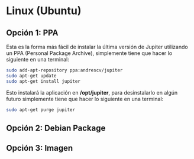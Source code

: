 # Linux \(Ubuntu\)

## Opción 1: PPA

Esta es la forma más fácil de instalar la última versión de Jupiter utilizando un PPA \(Personal Package Archive\), simplemente tiene que hacer lo siguiente en una terminal:

```bash
sudo add-apt-repository ppa:andrescv/jupiter
sudo apt-get update
sudo apt-get install jupiter
```

Esto instalará la aplicación en **/opt/jupiter**, para desinstalarlo en algún futuro simplemente tiene que hacer lo siguiente en una terminal:

```bash
sudo apt-get purge jupiter
```

## Opción 2: Debian Package



## Opción 3: Imagen




